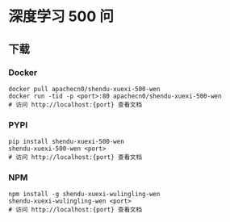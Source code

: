 # 深度学习 500 问

## 下载

### Docker

```
docker pull apachecn0/shendu-xuexi-500-wen
docker run -tid -p <port>:80 apachecn0/shendu-xuexi-500-wen
# 访问 http://localhost:{port} 查看文档
```

### PYPI

```
pip install shendu-xuexi-500-wen
shendu-xuexi-500-wen <port>
# 访问 http://localhost:{port} 查看文档
```

### NPM

```
npm install -g shendu-xuexi-wulingling-wen
shendu-xuexi-wulingling-wen <port>
# 访问 http://localhost:{port} 查看文档
```